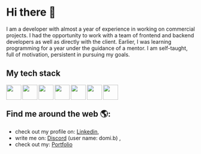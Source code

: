 # Hi there 👋
I am a developer with almost a year of experience in working on commercial projects. I had the opportunity to work with a team of frontend and backend developers as well as directly with the client. Earlier, I was learning programming for a year under the guidance of a mentor. I am self-taught, full of motivation, persistent in pursuing my goals.

## My tech stack
<img align="left" src="https://cdn.jsdelivr.net/gh/devicons/devicon/icons/html5/html5-original.svg" height="40px" width="40px" /><img align="left" src="https://cdn.jsdelivr.net/gh/devicons/devicon/icons/css3/css3-original.svg" height="40px" width="40px" /><img align="left" src="https://cdn.jsdelivr.net/gh/devicons/devicon/icons/javascript/javascript-original.svg" height="40px" width="40px" /><img align="left" src="https://cdn.jsdelivr.net/gh/devicons/devicon/icons/typescript/typescript-original.svg" height="40px" width="40px" /><img align="left" src="https://cdn.jsdelivr.net/gh/devicons/devicon/icons/vuejs/vuejs-original.svg" height="40px" width="40px" /><img align="left" src="https://cdn.jsdelivr.net/gh/devicons/devicon/icons/jest/jest-plain.svg" height="40px" width="40px" /><img align="left" src="https://cdn.jsdelivr.net/gh/devicons/devicon/icons/tailwindcss/tailwindcss-plain.svg" height="40px" width="40px" />
<br>
<br>

## Find me around the web 🌎:
- check out my profile on: <a href="https://www.linkedin.com/in/dominika-biedulska/">Linkedin</a>,
- write me on: <a href="https://discord.com/">Discord</a> (user name: domi.b) ,
- check out my: <a href="https://dominoxb.github.io/my-portfolio/">Portfolio</a>
